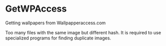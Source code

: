 # GetWPAccess
Getting wallpapers from Wallpapperaccess.com

Too many files with the same image but different hash. It is required to use specialized programs for finding duplicate images.
